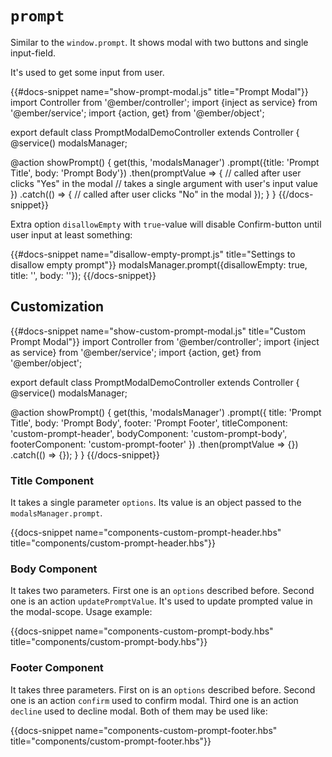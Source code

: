 # `prompt`

Similar to the `window.prompt`. It shows modal with two buttons and single input-field.

It's used to get some input from user.

{{#docs-snippet name="show-prompt-modal.js" title="Prompt Modal"}}
import Controller from '@ember/controller';
import {inject as service} from '@ember/service';
import {action, get} from '@ember/object';

export default class PromptModalDemoController extends Controller {
  @service()
  modalsManager;

  @action
  showPrompt() {
    get(this, 'modalsManager')
      .prompt({title: 'Prompt Title', body: 'Prompt Body'})
      .then(promptValue => {
        // called after user clicks "Yes" in the modal
        // takes a single argument with user's input value
      })
      .catch(() => {
        // called after user clicks "No" in the modal
      });
  }
}
{{/docs-snippet}}

Extra option `disallowEmpty` with `true`-value will disable Confirm-button until user input at least something:

{{#docs-snippet name="disallow-empty-prompt.js" title="Settings to disallow empty prompt"}}
modalsManager.prompt({disallowEmpty: true, title: '', body: ''});
{{/docs-snippet}}

## Customization

{{#docs-snippet name="show-custom-prompt-modal.js" title="Custom Prompt Modal"}}
import Controller from '@ember/controller';
import {inject as service} from '@ember/service';
import {action, get} from '@ember/object';

export default class PromptModalDemoController extends Controller {
  @service()
  modalsManager;

  @action
  showPrompt() {
    get(this, 'modalsManager')
      .prompt({
        title: 'Prompt Title',
        body: 'Prompt Body',
        footer: 'Prompt Footer',
        titleComponent: 'custom-prompt-header',
        bodyComponent: 'custom-prompt-body',
        footerComponent: 'custom-prompt-footer'
      })
      .then(promptValue => {})
      .catch(() => {});
  }
}
{{/docs-snippet}}

### Title Component

It takes a single parameter `options`. Its value is an object passed to the `modalsManager.prompt`.

{{docs-snippet name="components-custom-prompt-header.hbs" title="components/custom-prompt-header.hbs"}}

### Body Component

It takes two parameters. First one is an `options` described before. Second one is an action `updatePromptValue`. It's used to update prompted value in the modal-scope. Usage example:

{{docs-snippet name="components-custom-prompt-body.hbs" title="components/custom-prompt-body.hbs"}}

### Footer Component

It takes three parameters. First on is an `options` described before. Second one is an action `confirm` used to confirm modal. Third one is an action `decline` used to decline modal. Both of them may be used like:

{{docs-snippet name="components-custom-prompt-footer.hbs" title="components/custom-prompt-footer.hbs"}}
